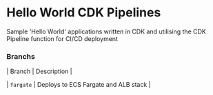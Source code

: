 
# Hello World CDK Pipelines
Sample 'Hello World' applications written in CDK and utilising the CDK Pipeline function for CI/CD deployment

### Branchs
| Branch | Description | 

| `fargate` | Deploys to ECS Fargate and ALB stack | 